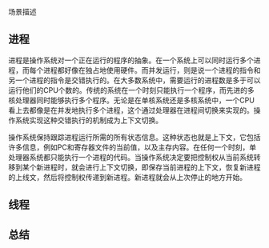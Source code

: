 
场景描述

## 进程
  进程是操作系统对一个正在运行的程序的抽象。在一个系统上可以同时运行多个进程，而每个进程都好像在独占地使用硬件。而并发运行，则是说一个进程的指令和另一个进程的指令是交错执行的。在大多数系统中，需要运行的进程数是多于可以运行他们的CPU个数的。传统的系统在一个时刻只能执行一个程序，而先进的多核处理器同时能够执行多个程序。无论是在单核系统还是多核系统中，一个CPU看上去都像是在并发地执行多个进程，这个通过处理器在进程间切换来实现的。操作系统实现这种交错执行的机制成为上下文切换。

  操作系统保持跟踪进程运行所需的所有状态信息。这种状态也就是上下文，它包括许多信息，例如PC和寄存器文件的当前值，以及主存内容。在任何一个时刻，单处理器系统都只能执行一个进程的代码。当操作系统决定要把控制权从当前系统转移到某个新进程时，就会进行上下文切换，即保存当前进程的上下文，恢复新进程的上线文，然后将控制权传递到新进程。新进程就会从上次停止的地方开始。
    

## 线程


## 总结

